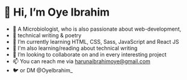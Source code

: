 # 👋 Hi, I’m Oye Ibrahim
- 👀 A Microbiologist, who is also passionate about web-development,
- 🌱 technical writing & poetry
- 🌱 I’m currently learning HTML, CSS, Sass, JavaScript and React JS
- 🌱 I'm also learning/reading about technical writing
- 💞️ I’m looking to collaborate on and in every interesting project
- 📫 You can reach me via harunaibrahimoye@gmail.com
- 🐦 or DM @OyeIbrahim_
